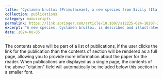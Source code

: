 ```yaml
---
title: "Cyclamen brulloi (Primulaceae), a new species from Sicily (Italy)."
collection: publications
category: manuscripts
permalink: https://link.springer.com/article/10.1007/s12225-024-10207-2
excerpt: "A new species, Cyclamen brulloi, is described and illustrated from Sicily (Italy). This is an Autumn flowering species belonging to Cyclamen subg. Cyclamen and it is currently restricted to some localities of western Sicily, where it grows on carbonatic rocks and in rocky crevices. This taxon shows close relationships both with C. hederifolium and C. africanum. However, several morphological and karyological features are clearly different. Morphology, pollen grain micromorphology, karyology (2n = 4x = 68), ecology, conservation status and taxonomic relationships of the new taxon with the most allied species are presented."
date: 2024-08-05
---
```


The contents above will be part of a list of publications, if the user clicks the link for the publication than the contents of section will be rendered as a full page, allowing you to provide more information about the paper for the reader. When publications are displayed as a single page, the contents of the above "citation" field will automatically be included below this section in a smaller font.
